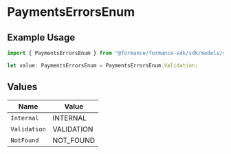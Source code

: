 # PaymentsErrorsEnum

## Example Usage

```typescript
import { PaymentsErrorsEnum } from "@formance/formance-sdk/sdk/models/shared";

let value: PaymentsErrorsEnum = PaymentsErrorsEnum.Validation;
```

## Values

| Name         | Value        |
| ------------ | ------------ |
| `Internal`   | INTERNAL     |
| `Validation` | VALIDATION   |
| `NotFound`   | NOT_FOUND    |